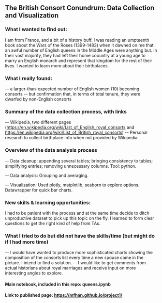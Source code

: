 ## The British Consort Conundrum: Data Collection and Visualization
### What I wanted to find out: 
I am from France, and a bit of a history buff. I was reading an umpteenth book about the Wars of the Roses (1399-1483) when it dawned on me that an awful number of English queens in the Middle Ages were anything but. In their vast majority, they had left their home coountry at a young age to marry an English monarch and represent that kingdom for the rest of their lives. I wanted to learn more about their birthplaces.  

### What I really found: 
-- a larger-than-expected number of English women (10) becoming consorts
-- but confirmation that, in terms of total tenure, they were dwarfed by non-English consorts 

### Summary of the data collection process, with links
-- Wikipedia, two different pages (https://en.wikipedia.org/wiki/List_of_English_royal_consorts  and https://en.wikipedia.org/wiki/List_of_British_royal_consorts) 
-- Personal research to collect birthplace info when not provided by Wikipedia

### Overview of the data analysis process
-- Data cleanup: appending several tables; bringing consistency to tables; simplifying entries; removing unnecessary columns. Tool: python. 

-- Data analysis: Grouping and averaging. 

-- Visualization: Used plotly, matplotlib, seaborn to explore options. Datawrapper for quick bar charts. 


### New skills & learning opportunities: 
I had to be patient with the process and at the same time decide to ditch unproductive dataset to pick up this topic on the fly. I learned to form clear questions to get the right kind of help from TAs. 

### What I tried to do but did not have the skills/time (but might do if I had more time)
-- I would have wanted to produce more sophisticated charts showing the composition of the consorts list every time a new spouse came in the picture. I intend to find a solution. 
-- I would like to get comments from actual historians about royal marriages and receive input on more interesting angles to explore. 

#### Main notebook, included in this repo: queens.ipynb
#### Link to published page: https://mfhan.github.io/project1/
